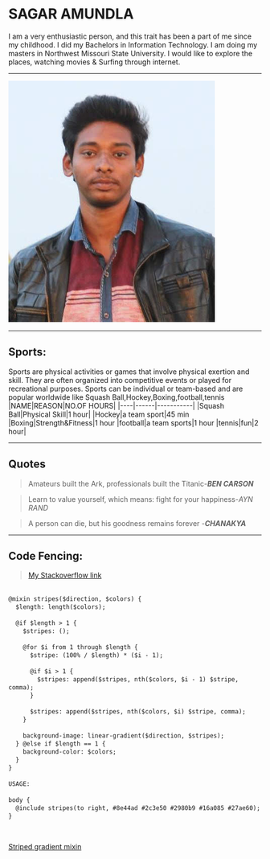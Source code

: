 # SAGAR AMUNDLA
I am a very enthusiastic person, and this trait has been a part of me since my childhood. I did my Bachelors in Information Technology. I am doing my masters in Northwest Missouri State University. I would like to explore the places, watching movies & Surfing through internet.


****

![Sagar](sagarimage.jpeg) 


****

## Sports:

Sports are physical activities or games that involve physical exertion and skill. They are often organized into competitive events or played for recreational purposes. Sports can be individual or team-based and are popular worldwide like Squash Ball,Hockey,Boxing,football,tennis
|NAME|REASON|NO.OF HOURS|
|----|------|-----------|
|Squash Ball|Physical Skill|1 hour|
|Hockey|a team sport|45 min
|Boxing|Strength&Fitness|1 hour
|football|a team sports|1 hour
|tennis|fun|2 hour|


****


## Quotes

>Amateurs built the Ark, professionals built the Titanic-___BEN CARSON___

>Learn to value yourself, which means: fight for your happiness-*AYN RAND*

>A person can die, but his goodness remains forever -___CHANAKYA___


****


## Code Fencing:

>[My Stackoverflow link](https://stackoverflow.com/questions/60051847/an-scss-function-to-give-order-to-elements)



```

@mixin stripes($direction, $colors) {
  $length: length($colors);
  
  @if $length > 1 {
    $stripes: ();
    
    @for $i from 1 through $length {
      $stripe: (100% / $length) * ($i - 1);
      
      @if $i > 1 {
        $stripes: append($stripes, nth($colors, $i - 1) $stripe, comma);
      }
      
      $stripes: append($stripes, nth($colors, $i) $stripe, comma);
    }
    
    background-image: linear-gradient($direction, $stripes);
  } @else if $length == 1 {
    background-color: $colors;
  }
}

USAGE:

body {
  @include stripes(to right, #8e44ad #2c3e50 #2980b9 #16a085 #27ae60);
}
```
<br>


[Striped gradient mixin](https://css-tricks.com/snippets/sass/striped-gradient-mixin)



















